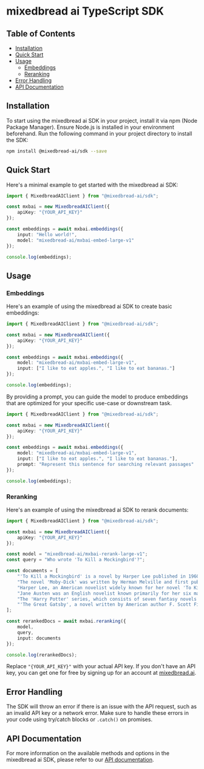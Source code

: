 # mixedbread ai TypeScript SDK

## Table of Contents
- [Installation](#installation)
- [Quick Start](#quick-start)
- [Usage](#usage)
  - [Embeddings](#embeddings)
  - [Reranking](#reranking)
- [Error Handling](#error-handling)
- [API Documentation](#api-documentation)

## Installation

To start using the mixedbread ai SDK in your project, install it via npm (Node Package Manager). Ensure Node.js is installed in your environment beforehand. Run the following command in your project directory to install the SDK:

```bash
npm install @mixedbread-ai/sdk --save
```

## Quick Start
Here's a minimal example to get started with the mixedbread ai SDK:
```typescript
import { MixedbreadAIClient } from "@mixedbread-ai/sdk";

const mxbai = new MixedbreadAIClient({
    apiKey: "{YOUR_API_KEY}"
});

const embeddings = await mxbai.embeddings({
    input: "Hello world!",
    model: "mixedbread-ai/mxbai-embed-large-v1"
});

console.log(embeddings);
```

## Usage

### Embeddings
Here's an example of using the mixedbread ai SDK to create basic embeddings:
```typescript
import { MixedbreadAIClient } from "@mixedbread-ai/sdk";

const mxbai = new MixedbreadAIClient({
    apiKey: "{YOUR_API_KEY}"
});

const embeddings = await mxbai.embeddings({
    model: "mixedbread-ai/mxbai-embed-large-v1",
    input: ["I like to eat apples.", "I like to eat bananas."]
});

console.log(embeddings);
```

By providing a prompt, you can guide the model to produce embeddings that are optimized for your specific use-case or downstream task.

```typescript
import { MixedbreadAIClient } from "@mixedbread-ai/sdk";

const mxbai = new MixedbreadAIClient({
    apiKey: "{YOUR_API_KEY}"
});

const embeddings = await mxbai.embeddings({
    model: "mixedbread-ai/mxbai-embed-large-v1",
    input: ["I like to eat apples.", "I like to eat bananas."],
    prompt: "Represent this sentence for searching relevant passages"
});

console.log(embeddings);
```

### Reranking
Here's an example of using the mixedbread ai SDK to rerank documents:
```typescript
import { MixedbreadAIClient } from "@mixedbread-ai/sdk";

const mxbai = new MixedbreadAIClient({
    apiKey: "{YOUR_API_KEY}"
});

const model = "mixedbread-ai/mxbai-rerank-large-v1";
const query = "Who wrote 'To Kill a Mockingbird'?";

const documents = [
    "'To Kill a Mockingbird' is a novel by Harper Lee published in 1960. It was immediately successful, winning the Pulitzer Prize, and has become a classic of modern American literature.",
    "The novel 'Moby-Dick' was written by Herman Melville and first published in 1851. It is considered a masterpiece of American literature and deals with complex themes of obsession, revenge, and the conflict between good and evil.",
    "Harper Lee, an American novelist widely known for her novel 'To Kill a Mockingbird', was born in 1926 in Monroeville, Alabama. She received the Pulitzer Prize for Fiction in 1961.",
    "Jane Austen was an English novelist known primarily for her six major novels, which interpret, critique and comment upon the British landed gentry at the end of the 18th century.",
    "The 'Harry Potter' series, which consists of seven fantasy novels written by British author J.K. Rowling, is among the most popular and critically acclaimed books of the modern era.",
    "'The Great Gatsby', a novel written by American author F. Scott Fitzgerald, was published in 1925. The story is set in the Jazz Age and follows the life of millionaire Jay Gatsby and his pursuit of Daisy Buchanan."
];

const rerankedDocs = await mxbai.reranking({
    model,
    query,
    input: documents
});

console.log(rerankedDocs);
```

Replace `"{YOUR_API_KEY}"` with your actual API key. If you don't have an API key, you can get one for free by signing up for an account at [mixedbread.ai](https://mixedbread.ai/).

## Error Handling
The SDK will throw an error if there is an issue with the API request, such as an invalid API key or a network error. Make sure to handle these errors in your code using try/catch blocks or `.catch()` on promises.

## API Documentation
For more information on the available methods and options in the mixedbread ai SDK, please refer to our [API documentation](https://mixedbread.ai/api-reference).